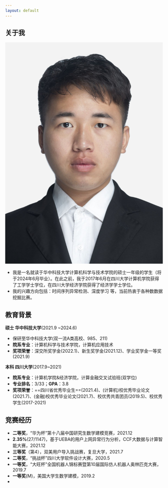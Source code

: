 ```yaml
---
layout: default
---
```


## 关于我

<img class="profile-picture" src="./imgs/photo.jpg">

- 我是一名就读于华中科技大学计算机科学与技术学院的硕士一年级的学生（将于2024年6月毕业）。在此之前，我于2017年6月在四川大学计算机学院获得了工学学士学位，在四川大学经济学院获得了经济学学士学位。
- 我的兴趣方向包括：时间序列异常检测、深度学习 等，当前热衷于各种数数据挖掘比赛。



## 教育背景
**硕士 华中科技大学**(2021.9 ~2024.6)

- 保研至华中科技大学(双一流A类高校、985、211)
- **院系专业**：计算机科学与技术学院，计算机应用技术
- **奖项荣誉**：深交所奖学金(2022.1)、新生奖学金(2021.12)、学业奖学金一等奖(2021.9)

**本科 四川大学**(2017.9~2021)

- **院系专业**：计算机学院&经济学院，计算金融交叉试验班(双学位)
- **专业排名**：3/33；**GPA**：3.8
- **奖项荣誉**：==四川省优秀毕业生==(2021.4)、(计算机)校优秀毕业论文(2021.7)、(金融)校优秀毕业论文(2021.7)、校优秀共青团员(2019.5)、校优秀学生(2017-2021)

## 竞赛经历
- **二等奖**，“华为杯”第十八届中国研究生数学建模竞赛，2021.12
- **2.35%**(27/1147)，基于UEBA的用户上网异常行为分析，CCF大数据与计算智能大赛，2021.12
- **三等奖**（第4），双美用户导入挑战赛，复旦大学，2021.7
- **二等奖**，“挑战杯”四川大学软件设计大赛，2020.5
- **一等奖**，“大旺杯”全国机器人锦标赛暨第10届国际仿人机器人奥林匹克大赛，2019.7
- **一等奖**(M)，美国大学生数学建模，2019.2
- 

